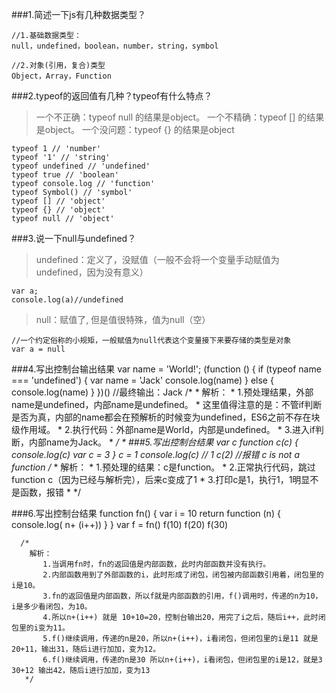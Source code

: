 ###1.简述一下js有几种数据类型？

	//1.基础数据类型：
	null，undefined，boolean，number，string，symbol
	
	//2.对象(引用，复合)类型
	Object，Array，Function

###2.typeof的返回值有几种？typeof有什么特点？
>一个不正确：typeof null 的结果是object。
>一个不精确：typeof [] 的结果是object。
>一个没问题：typeof {} 的结果是object

	typeof 1 // 'number'
	typeof '1' // 'string'
	typeof undefined // 'undefined'
	typeof true // 'boolean'
	typeof console.log // 'function'
	typeof Symbol() // 'symbol'
	typeof [] // 'object'
	typeof {} // 'object'
	typeof null // 'object'

###3.说一下null与undefined？
>undefined：定义了，没赋值（一般不会将一个变量手动赋值为undefined，因为没有意义）

	var a;
	console.log(a)//undefined

>null：赋值了, 但是值很特殊，值为null（空）
	
	//一个约定俗称的小规矩，一般赋值为null代表这个变量接下来要存储的类型是对象
	var a = null 


###4.写出控制台输出结果
	var name = 'World!';
	  (function () {
	    if (typeof name === 'undefined') {
	      var name = 'Jack'
	      console.log(name)
	    } else {
	      console.log(name)
	    }
	  })()
	  //最终输出：Jack
	  /*
	  * 解析：
	  * 1.预处理结果，外部name是undefined，内部name是undefined。
	  *   这里值得注意的是：不管if判断是否为真，内部的name都会在预解析的时候变为undefined，ES6之前不存在块级作用域。
	  * 2.执行代码：外部name是World，内部是undefined。
	  * 3.进入if判断，内部name为Jack。
	  * */
	  * 
###5.写出控制台结果
	var c
	function c(c) {
      console.log(c)
	  var c = 3
	}
	c = 1
	console.log(c) // 1
	c(2) //报错  c is not a function
	/*
	* 解析：
	* 1.预处理的结果：c是function。
	* 2.正常执行代码，跳过function c（因为已经与解析完），后来c变成了1
	* 3.打印c是1，执行1，1明显不是函数，报错
	* */

###6.写出控制台结果
	  function fn() {
	    var i = 10
	    return function (n) {
	      console.log( n+ (i++))
	    }
	  }
	  var f = fn()
	  f(10) 
	  f(20) 
	  f(30)
	  
      /*
        解析：
           1.当调用fn时，fn的返回值是内部函数，此时内部函数并没有执行。
           2.内部函数用到了外部函数的i，此时形成了闭包，闭包被内部函数引用着，闭包里的i是10。
           3.fn的返回值是内部函数，所以f就是内部函数的引用，f()调用时，传递的n为10，i是多少看闭包，为10。
           4.所以n+(i++) 就是 10+10=20，控制台输出20，用完了i之后，随后i++，此时闭包里的i变为11。
           5.f()继续调用，传递的n是20，所以n+(i++)，i看闭包，但闭包里的i是11 就是 20+11，输出31，随后i进行加加，变为12。
           6.f()继续调用，传递的n是30 所以n+(i++)，i看闭包，但闭包里的i是12，就是3 30+12 输出42，随后i进行加加，变为13
       */



